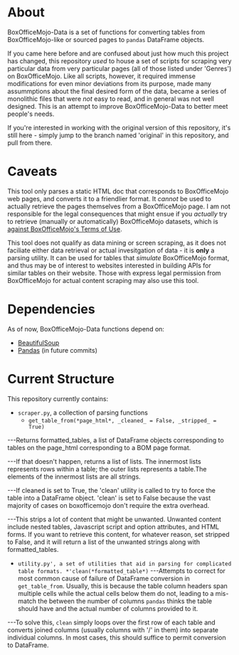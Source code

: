 # About

BoxOfficeMojo-Data is a set of functions for converting tables from BoxOfficeMojo-like or sourced pages to `pandas` DataFrame objects.

If you came here before and are confused about just how much this project has changed, this repository _used_ to house a set of scripts for scraping very particular data from very particular pages (all of those listed under 'Genres') on BoxOfficeMojo. Like all scripts, however, it required immense modifications for even minor deviations from its purpose, made many assummptions about the final desired form of the data, became a series of monolithic files that were _not_ easy to read, and in general was not well designed. This is an attempt to improve BoxOfficeMojo-Data to better meet people's needs.

If you're interested in working with the original version of this repository, it's still here - simply jump to the branch named 'original' in this repository, and pull from there.

# Caveats

This tool only parses a static HTML doc that corresponds to BoxOfficeMojo web pages, and converts it to a friendlier format. It _cannot_ be used to actually retrieve the pages themselves from a BoxOfficeMojo page. I am not responsible for the legal consequences that might ensue if you _actually_ try to retrieve (manually or automatically) BoxOfficeMojo datasets, which is [against BoxOfficeMojo's Terms of Use](http://www.boxofficemojo.com/about/termsofuse.htm). 

This tool does not qualify as data mining or screen scraping, as it does not faciliate either data retrieval or actual invesitgation of data - it is **only** a parsing utility. It can be used for tables that _simulate_ BoxOfficeMojo format, and thus may be of interest to websites interested in building APIs for similar tables on their website. Those with express legal permission from BoxOfficeMojo for actual content scraping may also use this tool.


# Dependencies

As of now, BoxOfficeMojo-Data functions depend on:

* [BeautifulSoup](http://www.crummy.com/software/BeautifulSoup/bs4/doc/)
* [Pandas](http://pandas.pydata.org/) (in future commits)

# Current Structure

This repository currently contains:
* `scraper.py`, a collection of parsing functions
  * `get_table_from(*page_html*, _cleaned_ = False, _stripped_ = True)`

---Returns formatted_tables, a list of DataFrame objects corresponding to tables on the page_html corresponding to a BOM page format.

---If that doesn't happen, returns a list of lists. The innermost lists represents rows within a table; the outer lists represents a table.The elements of the innermost lists are all strings.

---If cleaned is set to True, the 'clean' utility is called to try to force the table into a DataFrame object. 'clean' is set to False because the vast majority of cases on boxofficemojo don't require the extra overhead. 

---This strips a lot of content that might be unwanted. Unwanted content include nested tables, Javascript script and option attributes, and HTML forms. If you want to retrieve this content, for whatever reason, set stripped to False, and it will return a list of the unwanted strings along with formatted_tables.

* `utility.py', a set of utilities that aid in parsing for complicated table formats.
  *'clean(*formatted_table*)`
---Attempts to correct for most common cause of failure of DataFrame conversion in `get_table_from`. Usually, this is because the table column headers span multiple cells while the actual cells below them do not, leading to a mis-match the between the number of columns `pandas` thinks the table should have and the actual number of columns provided to it. 

---To solve this, `clean` simply loops over the first row of each table and converts joined columns (usually columns with '/' in them) into separate individual columns. In most cases, this should suffice to permit conversion to DataFrame.